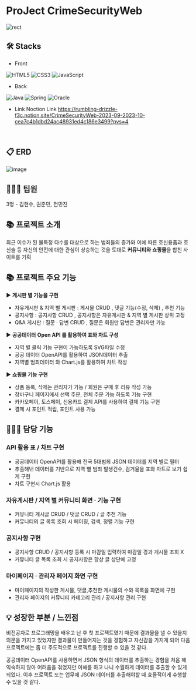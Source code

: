 # ProJect CrimeSecurityWeb
![rect](https://capsule-render.vercel.app/api?type=rect&color=gradient&text=%20%20CSW%20%20&fontAlign=30&fontSize=30&textBg=true&desc=Crime%20Security%20Web&descAlign=60&descAlignY=50)

## 🛠 Stacks

- Front
  
![HTML5](https://img.shields.io/badge/html5-E34F26?style=for-the-badge&logo=html5&logoColor=white)
![CSS3](https://img.shields.io/badge/CSS3-1572B6?style=for-the-badge&logo=CSS3&logoColor=white)
![JavaScript](https://img.shields.io/badge/JavaScript-F7DF1E?style=for-the-badge&logo=JavaScript&logoColor=white)

- Back
  
![Java](https://img.shields.io/badge/Java-007396.svg?&style=for-the-badge&logo=Java&logoColor=white)
![Spring](https://img.shields.io/badge/Spring-6DB33F.svg?&style=for-the-badge&logo=Spring&logoColor=white)
![Oracle](https://img.shields.io/badge/Oracle-F80000.svg?&style=for-the-badge&logo=Oracle&logoColor=white)

- Link
Noction Link https://rumbling-drizzle-f3c.notion.site/CrimeSecurityWeb-2023-09-2023-10-cea7c4b1dbd24ac48931ed4c186e3499?pvs=4 
<br>

## 📋 ERD
![image](https://github.com/kimm9803/CrimeSecurityWeb/assets/118273341/5207ae9d-f140-4db7-998e-09dba0ffb2ea)


## 👨‍👦‍👦 팀원
3명 - 김현수, 권준민, 전민진

## 📚 프로젝트 소개
최근 이슈가 된 불특정 다수를 대상으로 하는 범죄들의 증가와 이에 따른 호신용품과 호신술 등 자신의 안전에 대한 관심이 상승하는 것을 토대로 **커뮤니티와 쇼핑몰**을 합친 사이트를 기획

## 📚 프로젝트 주요 기능


▶ **게시판 별 기능을 구현**

- 자유게시판 & 지역 별 게시판 : 게시물 CRUD , 댓글 기능(수정, 삭제) , 추천 기능
- 공지사항 : 공지사항 CRUD , 공지사항은 자유게시판 & 지역 별 게시판 상위 고정
- Q&A 게시판 : 질문 · 답변 CRUD , 질문은 회원만 답변은 관리자만 가능

▶ **공공데이터** **Open API 를 활용하여 표와 차트 구성**

- 지역 별 클릭 기능 구현이 가능하도록 SVG파일 수정
- 공공 데이터 OpenAPI를 활용하여 JSON데이터 추출
- 지역별 범죄데이터 와 Chart.js를 활용하여 차트 작성

▶ **쇼핑몰 기능 구현**

- 상품 등록, 삭제는 관리자가 가능 / 회원은 구매 후 리뷰 작성 가능
- 장바구니 페이지에서 선택 주문, 전체 주문 가능 하도록 기능 구현
- 카카오페이, 토스페이, 신용카드 결제 API를 사용하여 결제 기능 구현
- 결제 시 포인트 적립, 포인트 사용 가능

## 👨‍👦‍👦 담당 기능

### **API 활용 표 / 차트 구현**

- 공공데이터 OpenAPI를 활용해 전국 5대범죄 JSON 데이터를 지역 별로 필터
- 추출해낸 데이터를 기반으로 지역 별 범죄 발생건수, 검거율을 표와 차트로 보기 쉽게 구현
- 차트 구현시 Chart.js 활용

### 자유게시판 / 지역 별 커뮤니티 화면 · 기능 구현

- 커뮤니티 게시글 CRUD / 댓글 CRUD / 글 추천 기능
- 커뮤니티의 글 목록 조회 시 페이징, 검색, 정렬 기능 구현

### 공지사항 구현

- 공지사항 CRUD / 공지사항 등록 시 마감일 입력하여 마감일 경과 게시물 조회 X
- 커뮤니티 글 목록 조회 시 공지사항은 항상 글 상단에 고정

### 마이페이지 · 관리자 페이지 화면 구현

- 마이페이지의 작성한 게시물, 댓글,추천한 게시물의 수와 목록을 화면에 구현
- 관리자 페이지의 커뮤니티 카테고리 관리 / 공지사항 관리 구현

## 💡 성장한 부분 / 느낀점

 비전공자로 프로그래밍을 배우고 난 후 첫 프로젝트였기 때문에 결과물을 낼 수 있을지 의문을 가지고 있었지만 결과물이 만들어지는 것을 경험하고 자신감을 가지게 되어 다음 프로젝트에는 좀 더 주도적으로 프로젝트를 진행할 수 있을 것 같다.

 공공데이터 OpenAPI를 사용하면서 JSON 형식의 데이터를 추출하는 경험을 처음 해 익숙하지 않아 어려움을 겪었지만 이해를 하고 나니 수월하게 데이터를 추출할 수 있게 되었다.
이후 프로젝트 또는 업무에 JSON 데이터를 추출해야할 때 효율적이게 수행할 수 있을 것 같다.
